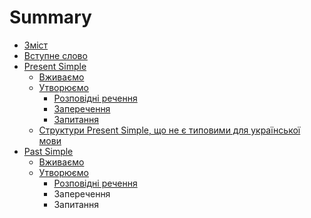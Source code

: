 # Summary

* [Зміст](README.md)
* [Вступне слово](vstup.md)
* [Present Simple](1/present_simple.md)
   * [Вживаємо](1/vjivayemo.md)
   * [Утворюємо](1/utvoryuyemmo.md)
       * [Розповідні речення](1/rozpovidni_rechennya.md)
       * [Заперечення](1/zaperechennya.md)
       * [Запитання](1/zapitanna.md)
   * [Структури Present Simple, що не є типовими для української мови](1/netipovi_strukturi.md)
* [Past Simple](2/Past_Simple.md)
   * [Вживаємо](2/vjivayemo.md)
   * [Утворюємо](2/utvoryuyemmo.md)
       * [Розповідні речення](2/rozpovidni_rechennya.md)
       * Заперечення
       * Запитання

